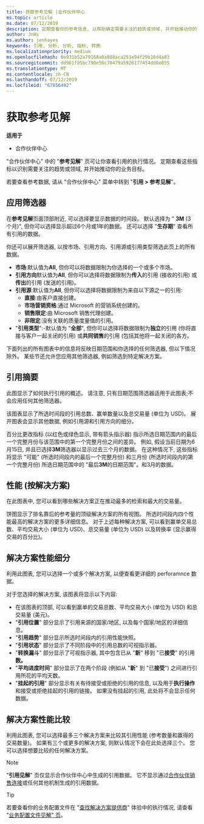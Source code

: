 ```yaml
---
title: 获取参考见解 |合作伙伴中心
ms.topic: article
ms.date: 07/12/2019
description: 定期查看你的参考信息, 以帮助确定需要关注的趋势或领域, 并开始推动你的业务目标。
author: JnHs
ms.author: jenhayes
keywords: 引用, 分析, 分析, 指标, 转换
ms.localizationpriority: medium
ms.openlocfilehash: 0e931b52a79168a0a808aca251e94f29b10d4a83
ms.sourcegitcommit: dd961f85bc790e56c70479a5926177454dd8e855
ms.translationtype: MT
ms.contentlocale: zh-CN
ms.lasthandoff: 07/12/2019
ms.locfileid: "67856492"
---
```

# <a name="get-referral-insights"></a>获取参考见解

**适用于**

- 合作伙伴中心

"合作伙伴中心" 中的 "**参考见解**" 页可让你查看引用的执行情况。 定期查看这些指标以识别需要关注的趋势或领域, 并开始推动你的业务目标。

若要查看参考数据, 请从 "合作伙伴中心" 菜单中转到 "**引用 > 参考见解**"。

## <a name="apply-filters"></a>应用筛选器

在**参考见解**页面顶部附近, 可以选择要显示数据的时间段。 默认选择为 " **3M** (3 个月)", 但你可以选择显示超过6个月或1年的数据。 还可以选择 "**生存期**" 查看所有引用的数据。

你还可以展开筛选器, 以按市场、引用方向、引用源或引用类型筛选此页上的所有数据。
- **市场**:默认值为**All**, 但你可以将数据限制为你选择的一个或多个市场。
- **引用方向**默认值为**All**, 但你可以选择将数据限制为**传入**的引用 (接收的引用) 或**传出**的引用 (发送的引用)。
- **引用源**:默认值为**All**, 但你可以选择将数据限制为来自以下源之一的引用:
  - **直接**:由客户直接创建。
  - **市场营销资格**:通过 Microsoft 的营销系统创建的。
  - **销售限定**:由 Microsoft 销售代理创建。
  - **非限定**:没有关联的质量度量值的引用。
- "**引用类型**":-默认值为 "**全部**", 但你可以选择将数据限制为**独立**的引用 (你将直接与客户一起关闭的引用) 或**共同销售**的引用 (包括其他将一起关闭的各方。

下面列出的所有图表中的信息将反映日期范围和你选择的任何筛选器, 但以下情况除外。 某些节还允许您应用其他筛选器, 例如筛选到特定解决方案。

## <a name="referrals-summary"></a>引用摘要

此图显示了如何执行引用的概述。 请注意, 只有日期范围筛选器适用于此图表;不会应用任何其他筛选器。 

该图表显示了所选时间段的引用总数、赢单数量以及总交易量 (单位为 USD)。 展开图表会显示其他数据, 例如引用源和引用方向的细分。 

百分比更改指标 (以红色或绿色显示, 带有箭头指示器) 指示所选日期范围内的最后一个完整月份与该范围中的第一个完整月份之间的差异。 例如, 假设当前日期为6月15日, 并且已选择**3M**筛选器以显示过去三个月的数据。 在这种情况下, 这些指标将显示 "可能" (所选时间段内的最后一个完整月份) 和三月份 (所选时间段内的第一个完整月份) 所选日期范围中的 "最后**3M**的日期范围"。和3月的数据。

## <a name="performance-by-solution"></a>性能 (按解决方案)

在此图表中, 您可以看到哪些解决方案正在推动最多的检索和最大的交易量。

饼图显示了排名靠后的参考量的顶级解决方案的所有视图。 所选时间段内四个性能最高的解决方案的更多详细信息。 对于上述每种解决方案, 可以看到赢单交易总数、平均交易大小 (单位为 USD)、总交易量 (单位为 USD) 以及转换率 (显示赢得交易的百分比)。

## <a name="solution-performance-breakdown"></a>解决方案性能细分

利用此图表, 您可以选择一个或多个解决方案, 以便查看更详细的 perforamnce 数据。

对于您选择的解决方案, 该图表将显示以下内容:
- 在该图表的顶部, 可以看到赢单的交易总数、平均交易大小 (单位为 USD) 和总交易量 (美元)。
- "**引用位置**" 部分显示了引用来源的国家/地区, 以及每个国家/地区的详细信息。
- "**引用趋势**" 部分显示所选时间段内的引用性能快照。
- "**引用状态**" 部分显示了不同阶段中的引用总数的可视指示器。
- "**转换漏斗**" 部分显示了可视指示器, 其中包含已从 "**新**" 移到 "已**接受**" 的引用**数。**
- "**平均进度时间**" 部分显示了在两个阶段 (例如从 "**新**" 到 "已**接受**") 之间进行引用所花的平均天数。
- "**挂起的引用**" 部分显示有关有待接受或拒绝的引用的信息, 以及用于**执行操作**和接受或拒绝挂起的引用的链接。 如果没有挂起的引用, 此处将不会显示任何数据。

## <a name="solution-performance-comparison"></a>解决方案性能比较

利用此图表, 您可以选择最多三个解决方案来比较其引用性能 (参考数量和赢得的交易数量)。 如果有三个或更多的解决方案, 则默认情况下会在此处选择三个。 您可以选择想要比较的任何解决方案。

> [!NOTE]
> "**引用见解**" 页仅显示合作伙伴中心中生成的引用数据。 它不显示通过[合作伙伴销售连接](https://support.microsoft.com/help/3170447/learn-to-use-partner-center-sales-connect)或任何其他机制生成的引用数据。

> [!TIP]
> 若要查看你的业务配置文件在 "[查找解决方案提供商](https://www.microsoft.com/solution-providers/home)" 体验中的执行情况, 请查看 "[业务配置文件见解" 页](analyze-your-marketing-profile.md)。
